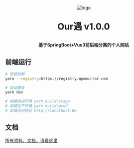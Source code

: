 <p align="center">
	<img alt="logo" src="https://github.com/Xiamu-ssr/MyWeb01-Vue/assets/77220168/750e8f54-86e1-4863-a349-227fe157dd2a">
</p>
<h1 align="center" style="margin: 30px 0 30px; font-weight: bold;">Our遇 v1.0.0</h1>
<h4 align="center">基于SpringBoot+Vue3前后端分离的个人网站</h4>

## 前端运行

```bash
# 安装依赖
yarn --registry=https://registry.npmmirror.com

# 启动服务
yarn dev

# 构建测试环境 yarn build:stage
# 构建生产环境 yarn build:prod
# 前端访问地址 http://localhost:80
```

## 文档
[所有资料、文档，请看这里](https://github.com/Xiamu-ssr/MyWeb01-Doc)
